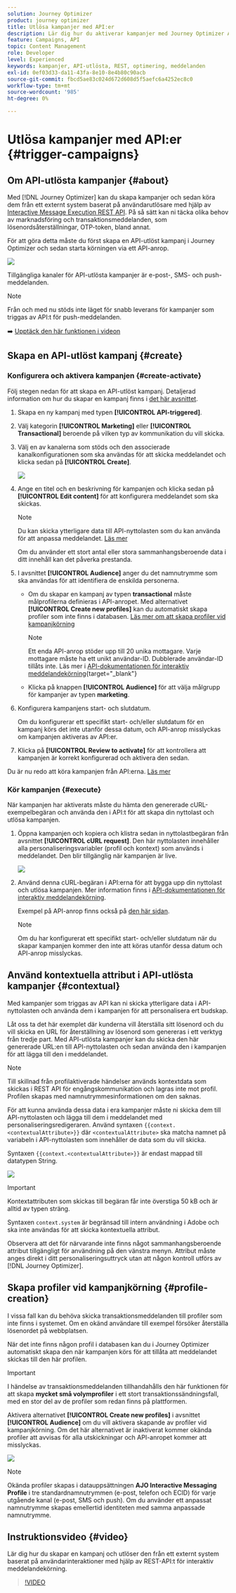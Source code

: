 ```yaml
---
solution: Journey Optimizer
product: journey optimizer
title: Utlösa kampanjer med API:er
description: Lär dig hur du aktiverar kampanjer med Journey Optimizer API:er
feature: Campaigns, API
topic: Content Management
role: Developer
level: Experienced
keywords: kampanjer, API-utlösta, REST, optimering, meddelanden
exl-id: 0ef03d33-da11-43fa-8e10-8e4b80c90acb
source-git-commit: fbcd5ae83c024d672d608d5f5aefc6a4252ec8c0
workflow-type: tm+mt
source-wordcount: '985'
ht-degree: 0%

---
```


# Utlösa kampanjer med API:er {#trigger-campaigns}

## Om API-utlösta kampanjer {#about}

Med [!DNL Journey Optimizer] kan du skapa kampanjer och sedan köra dem från ett externt system baserat på användarutlösare med hjälp av [Interactive Message Execution REST API](https://developer.adobe.com/journey-optimizer-apis/references/messaging/#tag/execution). På så sätt kan ni täcka olika behov av marknadsföring och transaktionsmeddelanden, som lösenordsåterställningar, OTP-token, bland annat.

För att göra detta måste du först skapa en API-utlöst kampanj i Journey Optimizer och sedan starta körningen via ett API-anrop.

![](../rn/assets/do-not-localize/api-triggered.gif)

Tillgängliga kanaler för API-utlösta kampanjer är e-post-, SMS- och push-meddelanden.

>[!NOTE]
>
>Från och med nu stöds inte läget för snabb leverans för kampanjer som triggas av API:t för push-meddelanden.

➡️ [Upptäck den här funktionen i videon](#video)

## Skapa en API-utlöst kampanj {#create}

### Konfigurera och aktivera kampanjen {#create-activate}

Följ stegen nedan för att skapa en API-utlöst kampanj. Detaljerad information om hur du skapar en kampanj finns i [det här avsnittet](create-campaign.md).

1. Skapa en ny kampanj med typen **[!UICONTROL API-triggered]**.

1. Välj kategorin **[!UICONTROL Marketing]** eller **[!UICONTROL Transactional]** beroende på vilken typ av kommunikation du vill skicka.

1. Välj en av kanalerna som stöds och den associerade kanalkonfigurationen som ska användas för att skicka meddelandet och klicka sedan på **[!UICONTROL Create]**.

   ![](assets/api-triggered-type.png)

1. Ange en titel och en beskrivning för kampanjen och klicka sedan på **[!UICONTROL Edit content]** för att konfigurera meddelandet som ska skickas.

   >[!NOTE]
   >
   >Du kan skicka ytterligare data till API-nyttolasten som du kan använda för att anpassa meddelandet. [Läs mer](#contextual)
   >
   >Om du använder ett stort antal eller stora sammanhangsberoende data i ditt innehåll kan det påverka prestanda.

1. I avsnittet **[!UICONTROL Audience]** anger du det namnutrymme som ska användas för att identifiera de enskilda personerna.

   * Om du skapar en kampanj av typen **transactional** måste målprofilerna definieras i API-anropet. Med alternativet **[!UICONTROL Create new profiles]** kan du automatiskt skapa profiler som inte finns i databasen. [Läs mer om att skapa profiler vid kampanjkörning](#profile-creation)

     >[!NOTE]
     >
     >Ett enda API-anrop stöder upp till 20 unika mottagare. Varje mottagare måste ha ett unikt användar-ID. Dubblerade användar-ID tillåts inte. Läs mer i [API-dokumentationen för interaktiv meddelandekörning](https://developer.adobe.com/journey-optimizer-apis/references/messaging/#tag/execution/operation/postIMUnitaryMessageExecution){target="_blank"}

   * Klicka på knappen **[!UICONTROL Audience]** för att välja målgrupp för kampanjer av typen **marketing**.

1. Konfigurera kampanjens start- och slutdatum.

   Om du konfigurerar ett specifikt start- och/eller slutdatum för en kampanj körs det inte utanför dessa datum, och API-anrop misslyckas om kampanjen aktiveras av API:er.

1. Klicka på **[!UICONTROL Review to activate]** för att kontrollera att kampanjen är korrekt konfigurerad och aktivera den sedan.

Du är nu redo att köra kampanjen från API:erna. [Läs mer](#execute)

### Kör kampanjen {#execute}

När kampanjen har aktiverats måste du hämta den genererade cURL-exempelbegäran och använda den i API:t för att skapa din nyttolast och utlösa kampanjen.

1. Öppna kampanjen och kopiera och klistra sedan in nyttolastbegäran från avsnittet **[!UICONTROL cURL request]**. Den här nyttolasten innehåller alla personaliseringsvariabler (profil och kontext) som används i meddelandet. Den blir tillgänglig när kampanjen är live.

   ![](assets/api-triggered-curl.png)

1. Använd denna cURL-begäran i API:erna för att bygga upp din nyttolast och utlösa kampanjen. Mer information finns i [API-dokumentationen för interaktiv meddelandekörning](https://developer.adobe.com/journey-optimizer-apis/references/messaging/#tag/execution).


   Exempel på API-anrop finns också på [den här sidan](https://developer.adobe.com/journey-optimizer-apis/references/messaging-samples/).

   >[!NOTE]
   >
   >Om du har konfigurerat ett specifikt start- och/eller slutdatum när du skapar kampanjen kommer den inte att köras utanför dessa datum och API-anrop misslyckas.

## Använd kontextuella attribut i API-utlösta kampanjer {#contextual}

Med kampanjer som triggas av API kan ni skicka ytterligare data i API-nyttolasten och använda dem i kampanjen för att personalisera ert budskap.

Låt oss ta det här exemplet där kunderna vill återställa sitt lösenord och du vill skicka en URL för återställning av lösenord som genereras i ett verktyg från tredje part. Med API-utlösta kampanjer kan du skicka den här genererade URL:en till API-nyttolasten och sedan använda den i kampanjen för att lägga till den i meddelandet.

>[!NOTE]
>
>Till skillnad från profilaktiverade händelser används kontextdata som skickas i REST API för engångskommunikation och lagras inte mot profil. Profilen skapas med namnutrymmesinformationen om den saknas.

För att kunna använda dessa data i era kampanjer måste ni skicka dem till API-nyttolasten och lägga till dem i meddelandet med personaliseringsredigeraren. Använd syntaxen `{{context.<contextualAttribute>}}` där `<contextualAttribute>` ska matcha namnet på variabeln i API-nyttolasten som innehåller de data som du vill skicka.

Syntaxen `{{context.<contextualAttribute>}}` är endast mappad till datatypen String.

![](assets/api-triggered-context.png)


>[!IMPORTANT]
>
>Kontextattributen som skickas till begäran får inte överstiga 50 kB och är alltid av typen sträng.
>
>Syntaxen `context.system` är begränsad till intern användning i Adobe och ska inte användas för att skicka kontextuella attribut.

Observera att det för närvarande inte finns något sammanhangsberoende attribut tillgängligt för användning på den vänstra menyn. Attribut måste anges direkt i ditt personaliseringsuttryck utan att någon kontroll utförs av [!DNL Journey Optimizer].

## Skapa profiler vid kampanjkörning {#profile-creation}

I vissa fall kan du behöva skicka transaktionsmeddelanden till profiler som inte finns i systemet. Om en okänd användare till exempel försöker återställa lösenordet på webbplatsen.

När det inte finns någon profil i databasen kan du i Journey Optimizer automatiskt skapa den när kampanjen körs för att tillåta att meddelandet skickas till den här profilen.

>[!IMPORTANT]
>
>I händelse av transaktionsmeddelanden tillhandahålls den här funktionen för att skapa **mycket små volymprofiler** i ett stort transaktionssändningsfall, med en stor del av de profiler som redan finns på plattformen.

Aktivera alternativet **[!UICONTROL Create new profiles]** i avsnittet **[!UICONTROL Audience]** om du vill aktivera skapande av profiler vid kampanjkörning. Om det här alternativet är inaktiverat kommer okända profiler att avvisas för alla utskickningar och API-anropet kommer att misslyckas.

![](assets/api-triggered-create-profile.png)

>[!NOTE]
>
>Okända profiler skapas i datauppsättningen **AJO Interactive Messaging Profile** i tre standardnamnutrymmen (e-post, telefon och ECID) för varje utgående kanal (e-post, SMS och push). Om du använder ett anpassat namnutrymme skapas emellertid identiteten med samma anpassade namnutrymme.

## Instruktionsvideo {#video}

Lär dig hur du skapar en kampanj och utlöser den från ett externt system baserat på användarinteraktioner med hjälp av REST-API:t för interaktiv meddelandekörning.

>[!VIDEO](https://video.tv.adobe.com/v/3425358?quality=12)
